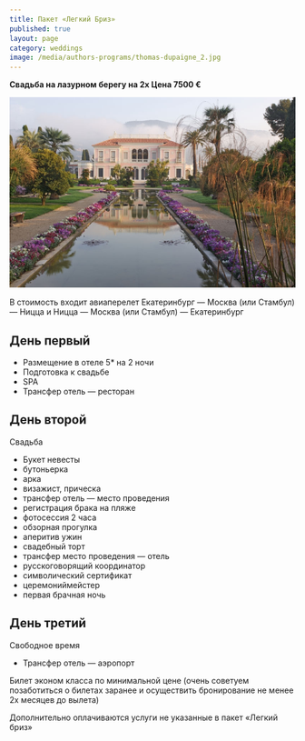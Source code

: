 ```yaml
---
title: Пакет «Легкий Бриз»
published: true
layout: page
category: weddings
image: /media/authors-programs/thomas-dupaigne_2.jpg
---
```


__Свадьба на лазурном берегу на 2х Цена 7500 €__

![Лазурный берег](/media/authors-programs/thomas-dupaigne_2.jpg)

В стоимость входит авиаперелет Екатеринбург — Москва (или Стамбул) — Ницца и Ницца — Москва (или Стамбул) — Екатеринбург

## День первый
 
* Размещение в отеле 5* на 2 ночи
* Подготовка к свадьбе
* SPA
* Трансфер отель — ресторан

## День второй

Свадьба
                    
* Букет невесты
* бутоньерка
* арка
* визажист, прическа
* трансфер отель — место проведения
* регистрация брака на пляже
* фотосессия 2 часа
* обзорная прогулка
* аперитив ужин
* свадебный торт
* трансфер место проведения — отель
* русскоговорящий координатор
* символический сертификат
* церемониймейстер
* первая брачная ночь

## День третий

Свободное время

* Трансфер отель — аэропорт

Билет эконом класса по минимальной цене (очень советуем позаботиться о     билетах заранее и осуществить бронирование не менее 2х месяцев до вылета)

Дополнительно оплачиваются услуги не указанные в пакет «Легкий бриз»


